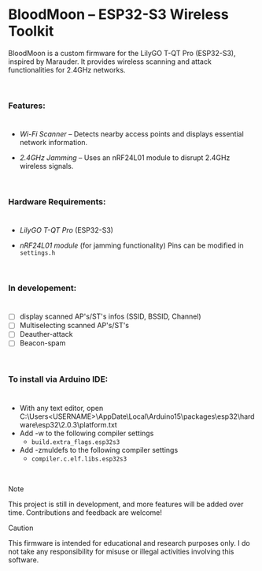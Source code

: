 # BloodMoon – ESP32-S3 Wireless Toolkit

BloodMoon is a custom firmware for the LilyGO T-QT Pro (ESP32-S3), inspired by Marauder. It provides wireless scanning and attack functionalities for 2.4GHz networks.

<br>

### Features:
#
- *Wi-Fi Scanner* – Detects nearby access points and displays essential network information.

- *2.4GHz Jamming* – Uses an nRF24L01 module to disrupt 2.4GHz wireless signals.



<br>

### Hardware Requirements:
#
- *LilyGO T-QT Pro* (ESP32-S3)

- *nRF24L01 module* (for jamming functionality) Pins can be modified in `settings.h`


<br>

### In developement:
#
- [ ] display scanned AP's/ST's infos (SSID, BSSID, Channel)
- [ ] Multiselecting scanned AP's/ST's
- [ ] Deauther-attack
- [ ] Beacon-spam

<br>

### To install via Arduino IDE:
#
- With any text editor, open C:\Users\<USERNAME>\AppDate\Local\Arduino15\packages\esp32\hardware\esp32\2.0.3\platform.txt
- Add -w to the following compiler settings
  - `build.extra_flags.esp32s3`
- Add -zmuldefs to the following compiler settings
  - `compiler.c.elf.libs.esp32s3`

<br>

> [!Note]
> This project is still in development, and more features will be added over time. Contributions and feedback are welcome! 

>[!Caution]
> This firmware is intended for educational and research purposes only. I do not take any responsibility for misuse or illegal activities involving this software.
